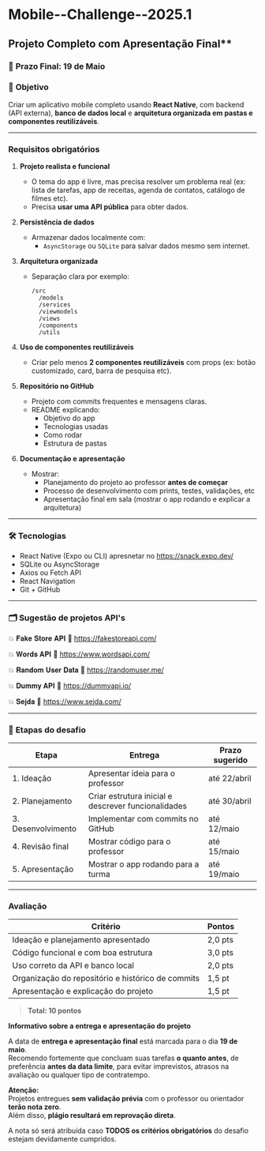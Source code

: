 # Mobile--Challenge--2025.1

## Projeto Completo com Apresentação Final**
### 📅 **Prazo Final**: 19 de Maio

### 🎯 **Objetivo**
Criar um aplicativo mobile completo usando **React Native**, com backend (API externa), **banco de dados local** e **arquitetura organizada em pastas e componentes reutilizáveis**.

---

###  **Requisitos obrigatórios**

1. **Projeto realista e funcional**
   - O tema do app é livre, mas precisa resolver um problema real (ex: lista de tarefas, app de receitas, agenda de contatos, catálogo de filmes etc).
   - Precisa **usar uma API pública**  para obter dados.

2. **Persistência de dados**
   - Armazenar dados localmente com:
     - `AsyncStorage` ou `SQLite` para salvar dados mesmo sem internet.

3. **Arquitetura organizada**
   - Separação clara por exemplo:
     ```
     /src
       /models
       /services
       /viewmodels
       /views
       /components
       /utils
     ```

4. **Uso de componentes reutilizáveis**
   - Criar pelo menos **2 componentes reutilizáveis** com props (ex: botão customizado, card, barra de pesquisa etc).

5. **Repositório no GitHub**
   - Projeto com commits frequentes e mensagens claras.
   - README explicando:
     - Objetivo do app
     - Tecnologias usadas
     - Como rodar
     - Estrutura de pastas

6. **Documentação e apresentação**
   - Mostrar:
     - Planejamento do projeto ao professor **antes de começar**
     - Processo de desenvolvimento com prints, testes, validações, etc
     - Apresentação final em sala (mostrar o app rodando e explicar a arquitetura)

---

### 🛠️ **Tecnologias**
- React Native (Expo ou CLI) apresnetar no https://snack.expo.dev/
- SQLite ou AsyncStorage
- Axios ou Fetch API
- React Navigation
- Git + GitHub

---

### 🗂 **Sugestão de projetos API's**
💥 𝐅𝐚𝐤𝐞 𝐒𝐭𝐨𝐫𝐞 𝐀𝐏𝐈 🔗 https://fakestoreapi.com/

💥 𝐖𝐨𝐫𝐝𝐬 𝐀𝐏𝐈 🔗 https://www.wordsapi.com/

💥 𝐑𝐚𝐧𝐝𝐨𝐦 𝐔𝐬𝐞𝐫 𝐃𝐚𝐭𝐚 🔗 https://randomuser.me/

💥 𝐃𝐮𝐦𝐦𝐲 𝐀𝐏𝐈 🔗 https://dummyapi.io/

💥 𝐒𝐞𝐣𝐝𝐚 🔗 https://www.sejda.com/


---

### 📝 **Etapas do desafio**

| Etapa | Entrega | Prazo sugerido |
|-------|--------|----------------|
| 1. Ideação | Apresentar ideia para o professor | até 22/abril |
| 2. Planejamento | Criar estrutura inicial e descrever funcionalidades | até 30/abril |
| 3. Desenvolvimento | Implementar com commits no GitHub | até 12/maio |
| 4. Revisão final | Mostrar código para o professor | até 15/maio |
| 5. Apresentação | Mostrar o app rodando para a turma | até 19/maio |

---

###  **Avaliação**

| Critério | Pontos |
|----------|--------|
| Ideação e planejamento apresentado | 2,0 pts |
| Código funcional e com boa estrutura | 3,0 pts |
| Uso correto da API e banco local | 2,0 pts |
| Organização do repositório e histórico de commits | 1,5 pt |
| Apresentação e explicação do projeto | 1,5 pt |

> **Total: 10 pontos**

 **Informativo sobre a entrega e apresentação do projeto**

A data de **entrega e apresentação final** está marcada para o dia **19 de maio**.  
Recomendo fortemente que concluam suas tarefas **o quanto antes**, de preferência **antes da data limite**, para evitar imprevistos, atrasos na avaliação ou qualquer tipo de contratempo.

 **Atenção:**  
Projetos entregues **sem validação prévia** com o professor ou orientador **terão nota zero**.  
Além disso, **plágio resultará em reprovação direta**.

 A nota só será atribuída caso **TODOS os critérios obrigatórios** do desafio estejam devidamente cumpridos.
